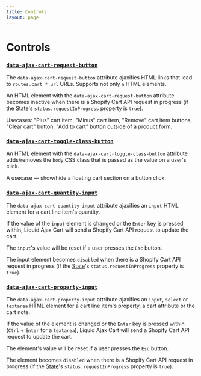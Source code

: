 ```yaml
---
title: Controls
layout: page
---
```


# Controls

### [`data-ajax-cart-request-button`](/reference/data-ajax-cart-request-button/)

The `data-ajax-cart-request-button` attribute ajaxifies HTML links that lead to `routes.cart_*_url` URLs. Supports not only `a` HTML elements.

An HTML element with the `data-ajax-cart-request-button` attribute becomes inactive when there is a Shopify Cart API request in progress (if the [State](/reference/state/)'s `status.requestInProgress` property is `true`).

Usecases: "Plus" cart item, "Minus" cart item, "Remove" cart item buttons, "Clear cart" button, "Add to cart" button outside of a product form.


### [`data-ajax-cart-toggle-class-button`](/reference/data-ajax-cart-toggle-class-button/)

An HTML element with the `data-ajax-cart-toggle-class-button` attribute adds/removes the `body` CSS class that is passed as the value on a user's click.

A usecase — show/hide a floating cart section on a button click.

### [`data-ajax-cart-quantity-input`](/reference/data-ajax-cart-quantity-input/)

The `data-ajax-cart-quantity-input` attribute ajaxifies an `input` HTML element for a cart line item's quantity.

If the value of the `input` element is changed or the `Enter` key is pressed within, Liquid Ajax Cart will send a Shopify Cart API request to update the cart.

The `input`'s value will be reset if a user presses the `Esc` button.

The input element becomes `disabled` when there is a Shopify Cart API request in progress (if the [State](/reference/state/)'s `status.requestInProgress` property is `true`).

### [`data-ajax-cart-property-input`](/reference/data-ajax-cart-property-input/)

The `data-ajax-cart-property-input` attribute ajaxifies an `input`, `select` or `textarea` HTML element for a cart line item's property, a cart attribute or the cart note.

If the value of the element is changed or the `Enter` key is pressed within (`Ctrl` + `Enter` for a `textarea`), Liquid Ajax Cart will send a Shopify Cart API request to update the cart.

The element's value will be reset if a user presses the `Esc` button.

The element becomes `disabled` when there is a Shopify Cart API request in progress (if the [State](/reference/state/)'s `status.requestInProgress` property is `true`).